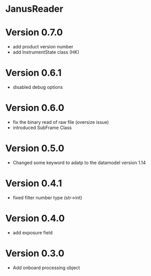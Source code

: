 # JanusReader

# Version 0.7.0

- add product version number 
- add InstrumentState class (HK)

# Version 0.6.1

- disabled debug options

# Version 0.6.0

- fix the binary read of raw file (oversize issue)
- introduced SubFrame Class

# Version 0.5.0

- Changed some keyword to adatp to the datamodel version 1.14

# Version 0.4.1

- fixed filter number type (str->int)

# Version 0.4.0
- add exposure field

# Version 0.3.0
- Add onboard processing object